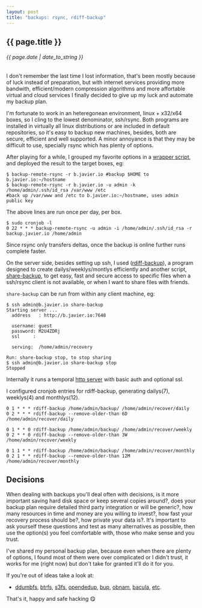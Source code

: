 ```yaml
---
layout: post
title: "backups: rsync, rdiff-backup"
---
```


## {{ page.title }}

###### {{ page.date | date_to_string }}

I don't remember the last time I lost information, that's been mostly because of luck instead of preparation, but with internet services providing more bandwith, efficient/modern compression algorithms and more affortable virtual and cloud services I finally decided to give up my luck and automate my backup plan.

I'm fortunate to work in an heteregonean environment, linux + x32/x64 boxes, so I cling to the lowest denominator, ssh/rsync. Both programs are installed in virtually all linux distributions or are included in default repositories, so it's easy to backup new machines, besides, both are secure, efficient and well supported. A minor annoyance is that they may be difficult to use, specially rsync which has plenty of options.

After playing for a while, I grouped my favorite options in a [wrapper script](https://github.com/chilicuil/learn/blob/master/sh/tools/backup-remote-rsync), and deployed the result to the target boxes, eg:

    $ backup-remote-rsync -r b.javier.io #backup $HOME to b.javier.io:~/hostname
    $ backup-remote-rsync -r b.javier.io -u admin -k /home/admin/.ssh/id_rsa /var/www /etc
    #back up /var/www and /etc to b.javier.io:~/hostname, uses admin public key

The above lines are run once per day, per box.

    $ sudo cronjob -l
    0 22 * * * backup-remote-rsync -u admin -i /home/admin/.ssh/id_rsa -r backup.javier.io /home/admin

Since rsync only transfers deltas, once the backup is online further runs complete faster.

On the server side, besides setting up ssh, I used ([rdiff-backup](http://www.nongnu.org/rdiff-backup/examples.html)), a program designed to create dailys/weeklys/montlys efficiently and another script, [share-backup](https://github.com/chilicuil/learn/blob/master/sh/tools/share-backup), to get easy, fast and secure access to specific files when a ssh/rsync client is not available, or when I want to share files with friends.

`share-backup` can be run from within any client machine, eg:

    $ ssh admin@b.javier.io share-backup
    Starting server ...
      address   : http://b.javier.io:7648

      username: guest
      password: M2U4ZDRj
      ssl     :

      serving:  /home/admin/recovery

    Run: share-backup stop, to stop sharing
    $ ssh admin@b.javier.io share-backup stop
    Stopped

Internally it runs a temporal [http server](https://github.com/chilicuil/learn/blob/master/python/simple-httpd) with basic auth and optional ssl.

I configured cronjob entries for rdiff-backup, generating dailys(7), weeklys(4) and monthlys(12).

    0 1 * * * rdiff-backup /home/admin/backup/ /home/admin/recover/daily
    0 2 * * * rdiff-backup --remove-older-than 6D /home/admin/recover/daily

    0 1 * * 0 rdiff-backup /home/admin/backup/ /home/admin/recover/weekly
    0 2 * * 0 rdiff-backup --remove-older-than 3W /home/admin/recover/weekly

    0 1 1 * * rdiff-backup /home/admin/backup/ /home/admin/recover/monthly
    0 2 1 * * rdiff-backup --remove-older-than 12M /home/admin/recover/monthly

## Decisions

When dealing with backups you'll deal often with decisions, is it more important saving hard disk space or keep several copies around?, does your backup plan require detailed third party integration or will be generic?, how many resources in time and money are you willing to invest?, how fast your recovery process should be?, how private your data is?. It's important to ask yourself these questions and test as many alternatives as possible, then use the option(s) you feel comfortable with, those who make sense and you trust.

I've shared my personal backup plan, because even when there are plenty of options, I found most of them were over complicated or I didn't trust, it works for me (right now) but don't take for granted it'll do it for you.

If you're out of ideas take a look at:

- [ddumbfs](http://www.magiksys.net/ddumbfs/), [btrfs](https://btrfs.wiki.kernel.org/index.php/Main_Page), [s3fs](https://github.com/s3fs-fuse/s3fs-fuse), [opendedup](http://opendedup.org/), [bup](https://github.com/bup/bup), [obnam](http://obnam.org/), [bacula](http://bacula.org/), [etc](https://en.wikipedia.org/wiki/List_of_backup_software).

That's it, happy and safe hacking &#128523;
